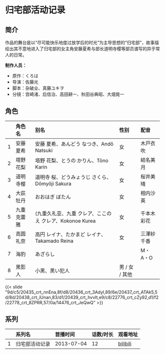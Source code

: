 # 归宅部活动记录


## 简介

作品的舞台是以“尽可能快乐地度过放学后的时光”为主导思想的“归宅部”，故事描绘出其不意地进入了归宅部的女主角安藤夏希与部长道明寺樱等部员谱写的异乎常人的日常。

**制作人员：**
- 原作：くろは
- 导演：佐藤光
- 脚本：杂破业、真藤ユキヲ
- 分镜：宫崎渚、后信治、高田耕一、秋田谷典昭、大畑晃一

## 角色

|     |   角色名   |   别名  | 性别 |  配音  |
|:--- |:------  |:----      |:---  |:--   |
| 1 | 安藤夏希 | 安藤 夏希、あんどう なつき、Andō Natsuki | 女 | 木戸衣吹 |
| 2 | 塔野花梨 | 塔野 花梨、とうの かりん、Tōno Karin | 女 | 結名美月 |
| 3 | 道明寺樱 | 道明寺 桜、どうみょうじ さくら、Dōmyōji Sakura | 女 | 桜井美晴 |
| 4 | 大荻牡丹 | おおはぎ ぼたん | 女 | 相内沙英 |
| 5 | 九重克蕾雅 | (九重久礼亚、九重 クレア、ここのえ クレア、Kokonoe Kurea | 女 | 千本木彩花 |
| 6 | 高圆礼奈 | 高円 レイナ、たかまど レイナ、Takamado Reina | 女 | 三澤紗千香 |
| 7 | 海豹 | あざらし |  | M・A・O |
| 8 | 黑影人 | 小黑、黒い犯人 | 男 / 女 / 其他 |  |

{{< slide "9d/c5/20435_crt_nnEna,8f/d8/20436_crt_3AdyI,89/6e/20437_crt_ATAk5,5d/8d/20438_crt_iUnan,83/d1/20439_crt_hvvIt,e9/c8/22776_crt_cZy92,d1/f2/22778_crt_8ZPRR,57/0a/14476_crt_JeQwQ" >}}

## 系列

|     |   系列名   |   首播时间  | 话数/时长  | 观看地址 |
|:---  |:------    |:----      |:---       |:---  |
| 1 | 归宅部活动记录 | 2013-07-04 | 12 | [bilibili](https://www.bilibili.com/bangumi/play/ep80880)  |



